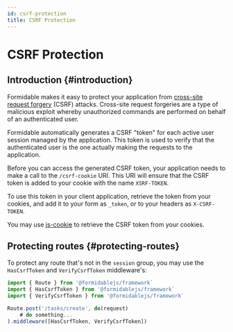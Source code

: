 ```yaml
---
id: csrf-protection
title: CSRF Protection
---
```


# CSRF Protection

## Introduction {#introduction}

Formidable makes it easy to protect your application from [cross-site request forgery](https://en.wikipedia.org/wiki/Cross-site_request_forgery) (CSRF) attacks. Cross-site request forgeries are a type of malicious exploit whereby unauthorized commands are performed on behalf of an authenticated user.

Formidable automatically generates a CSRF "token" for each active user session managed by the application. This token is used to verify that the authenticated user is the one actually making the requests to the application.

Before you can access the generated CSRF token, your application needs to make a call to the `/csrf-cookie` URI. This URI will ensure that the CSRF token is added to your cookie with the name `XSRF-TOKEN`.

To use this token in your client application, retrieve the token from your cookies, and add it to your form as `_token`, or to your headers as `X-CSRF-TOKEN`.

You may use [js-cookie](https://github.com/js-cookie/js-cookie) to retrieve the CSRF token from your cookies.

## Protecting routes {#protecting-routes}

To protect any route that's not in the `session` group, you may use the `HasCsrfToken` and `VerifyCsrfToken` middleware's:

```js
import { Route } from '@formidablejs/framework`
import { HasCsrfToken } from '@formidablejs/framework`
import { VerifyCsrfToken } from '@formidablejs/framework`

Route.post('/tasks/create', do(request)
	# do something...
).middleware([HasCsrfToken, VerifyCsrfToken])
```
